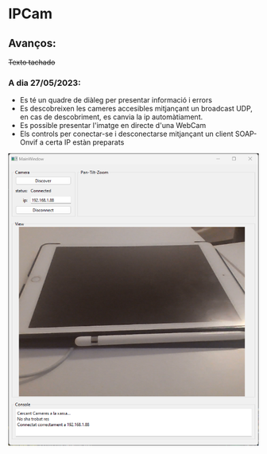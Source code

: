 # IPCam

## Avanços:
~~Texto tachado~~

### A dia 27/05/2023:
- Es té un quadre de diàleg per presentar informació i errors
- Es descobreixen les cameres accesibles mitjançant un broadcast UDP, en cas de descobriment, es canvia la ip automàtiament.
- Es possible presentar l'imatge en directe d'una WebCam
- Els controls per conectar-se i desconectarse mitjançant un client SOAP-Onvif a certa IP estàn preparats

<p align="center">
<img src="etc/img/UI-27-05-2023.png"  width="600" height="auto">
</p>

